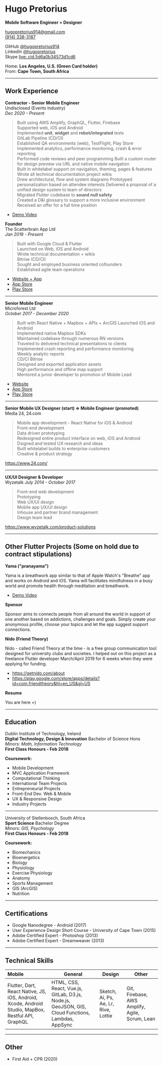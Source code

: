 # Hugo Pretorius
**Mobile Software Engineer + Designer**

[hugopretorius914@gmail.com](mailto:hugopretorius914@gmail.com)  
[\(914\) 338-3187](1-914-338-3187)

GitHub [@hugopretorius914](https://github.com/hugopretorius914)  
LinkedIn [@hugopretorius](https://linkedin.com/in/hugopretorius)  
Skype [live:.cid.5d6a0b34573d1cd6](live:.cid.5d6a0b34573d1cd6)

Home: **Los Angeles, U.S. (Green Card holder)**   
From: **Cape Town, South Africa**   

---

## Work Experience

**Contractor - Senior Mobile Engineer**   
Undisclosed (Events Industry)  
_Dec 2020 - Present_   

> Built using AWS Amplify, GraphQL, Flutter, Firebase     
> Supported web, iOS and Android  
> Implemented **unit**, **widget** and **robot/integrated** tests       
> GitLab Pipeline (CD/CI)   
> Established QA environments (web), TestFlight, Play Store 
> Implemented analytics, performance monitoring, crash & error reporting        
> Performed code reviews and peer programming
> Built a custom router for design preview via URL and native mobile navigation    
> Built in whitelabel support on navigation, theming, pages & features     
> Wrote all technical documentation project wikis      
> Drew architectural, flow and system diagrams 
> Prototyped personalization based on attendee interests
> Delivered a proposal of a unified design system to team of directors    
> Migrated Flutter codebase to **sound null safety**  
> Created a D&I glossary to support a more inclusive environment
> Received an offer for a full time position 

- [Demo Video](https://drive.google.com/open?id=13ok6z4YR_F-ucnv51t4pouC0b_NG4GN5)

**Founder**   
The Scatterbrain App Ltd  
_Jan 2019 - Present_   

> Built with Google Cloud & Flutter     
> Launched on Web, iOS and Android       
> Wrote technical documentation + wikis     
> Bitrise (CD/CI)   
> Sought and employed business oriented cofounders      
> Established agile team operations     

- [Website + App](https://thescatterbrain.app)
- [App Store](https://apps.apple.com/us/app/scatterbrain-lists-tasks/id1516793066)
- [Play Store](https://play.google.com/store/apps/details?id=app.thescatterbrain)

---

**Senior Mobile Engineer**  
Microforest Ltd   
_October 2017 - December 2020_  

> Built with React Native + Mapbox + APIs + ArcGIS
> Launched iOS and Android             
> Implemented native Mapbox SDKs        
> Maintained codebase through numerous RN versions        
> Traveled to delivered technical presentations to clients      
> Implemented crash reporting and performance monitoring    
> Weekly analytic reports   
> CD/CI Bitrise     
> Designed and exported application assets      
> High performance and offline map support      
> Mentored a junior developer to promotion of Mobile Lead   

- [Website](https://microforest.co.za/)
- [App Store](https://apps.apple.com/us/app/microforest/id1460352694)
- [Play Store](https://play.google.com/store/apps/details?id=com.microforest&hl=en_US&gl=US)

---

**Senior Mobile UX Designer (start) => Mobile Engineer (promoted)**  
Media 24, 24.com  

> Mobile app development - React Native for iOS & Android  
> Front-end development     
> Data driven prototyping   
> Redesigned entire product interface on web, iOS and Android   
> Dsigned and tested UX research and ideas  
> Built whitelabel builds to enterprise customers  
> Creative & product strategy   

https://www.24.com/   

---

**UX/UI Designer & Developer**  
Wyzetalk
_July 2014 - October 2017_  

> Front-end web development     
> Prototyping   
> Web UX/UI design  
> Mobile app UX/UI design   
> Inhouse and partner brand management       
> Design team lead

https://www.wyzetalk.com/product-solutions

---

## Other Flutter Projects (Some on hold due to contract stipulations)

**Yama ("pranayama")**

Yama is a breathwork app similar to that of Apple Watch's "Breathe" app and works on Android and iOS. Yama will facilitates mindfulness in a busy world and promote health through meditation and breathwork. 

- [Demo Video](https://drive.google.com/file/d/1bxNzepGOFQ7HASFJplGkEIJnclvZgBvg/view?usp=sharing)  

**Sponsor**  

Sponsor aims to connects people from all around the world in support of one another based on addictions, challenges and goals. Simply create your anonymous profile, choose your topics and let the app suggest support connections.

**Nido (Friend Theory)**

Nido - called Friend Theory at the time - is a free group communication tool designed for university clubs and societies. I helped out on this project as a freelance Flutter developer March/April 2019 for 6 weeks when they were applying for funding. 

- https://getnido.com/about   
- https://play.google.com/store/apps/details?id=com.friendtheory&hl=en_US&gl=US

**Resume**

You are here =)

--- 

## Education

Dublin Institute of Technology, Ireland     
**Digital Technology, Design & Innovation** Bachelor of Science Hons    
_Minors: Math, Information Technology_      
**First Class Honours - Feb 2018**      

**Coursework:**
* Mobile Development
* MVC Application Framework
* Computational Thinking
* International Team Projects
* Entrepreneurial Projects
* Front-End Dev. Web & Mobile
* UX & Responsive Design
* Industry Projects

---

University of Stellenbosch, South Africa    
**Sport Science** Bachelor Degree   
_Minors: GIS, Psychology_   
**First Class Honours - Feb 2018**      

**Coursework:**     
* Biomechanics
* Bioenergetics
* Biology
* Physiology
* Exercise Physiology
* Anatomy
* Sports Management
* GIS (ArcGIS)
* Nutrition

---

## Certifications   
- Google Nanodegree - Android (2017)    
- User Experience Design Short Course - University of Cape Town (2015)  
- Adobe Certified Expert - Photoshop (2013)     
- Adobe Certified Expert - Dreamweaver (2013)   

---

## Technical Skills

| Mobile                                | General                                | Design                     | Other                                    |
| :------------------------------------- | ---------------------------------------- | ----------------------------- | ---------------------------------------- |
| Flutter, Dart, React Native, JS, iOS, Android, Xcode, Android Studio, MapBox, Restful API, GraphQL | HTML, CSS, React, Vue.js, GitLab, D3.js, Node.js, GeoJSON, GIS, Cloud Functions, Lambdas, AppSync | Sketch, Ai, Ps, Ae, Lr, Rive, Lottie | Git, Firebase, AWS Amplify, Agile, Scrum, Lean |

---

## Other

- First Aid + CPR (2020)
